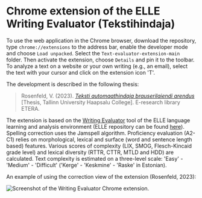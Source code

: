 # Chrome extension of the ELLE Writing Evaluator (Tekstihindaja)
To use the web application in the Chrome browser, download the repository, type `chrome://extensions` to the address bar, enable the developer mode and choose `Load unpacked`. Select the `Text-evaluator-extension-main` folder. Then activate the extension, choose `Details` and pin it to the toolbar. To analyze a text on a website or your own writing (e.g., an email), select the text with your cursor and click on the extension icon 'T'.

The development is described in the following thesis:
> Rosenfeld, V. (2023). [_Teksti automaathindaja brauserilaiendi arendus_](https://www.etera.ee/s/l5BHZzo0ST) [Thesis, Tallinn University Haapsalu College]. E-research library ETERA.

The extension is based on the [Writing Evaluator](https://elle.tlu.ee/corrector) tool of the ELLE language learning and analysis environment (ELLE repository can be found [here](https://github.com/centre-for-educational-technology/evkk)). Spelling correction uses the Jamspell algorithm. Proficiency evaluation (A2-C1) relies on morphological, lexical and surface (word and sentence length based) features. Various scores of complexity (LIX, SMOG, Flesch-Kincaid grade level) and lexical diversity (RTTR, CTTR, MTLD and HDD) are calculated. Text complexity is estimated on a three-level scale: 'Easy' - 'Medium' - 'Difficult' ('Kerge' - 'Keskmine' - 'Raske' in Estonian).

An example of using the correction view of the extension (Rosenfeld, 2023):

![Screenshot of the Writing Evaluator Chrome extension.](http://www.tlu.ee/~kais/ELLE_materjalid/rosenfeld2023_diplomitoo_naide.png)
